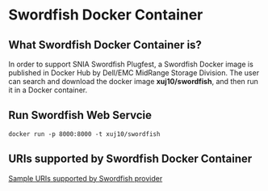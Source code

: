 # Swordfish Docker Container

## What Swordfish Docker Container is?
In order to support SNIA Swordfish Plugfest, a Swordfish Docker image is published in Docker Hub by Dell/EMC MidRange Storage Division.
The user can search and download the docker image **xuj10/swordfish**, and then run it in a Docker container.


## Run Swordfish Web Servcie
 ```
docker run -p 8000:8000 -t xuj10/swordfish
```

## URIs supported by Swordfish Docker Container
[Sample URIs supported by Swordfish provider](https://github.com/jay-tsu/swordfish/blob/master/sample.md)